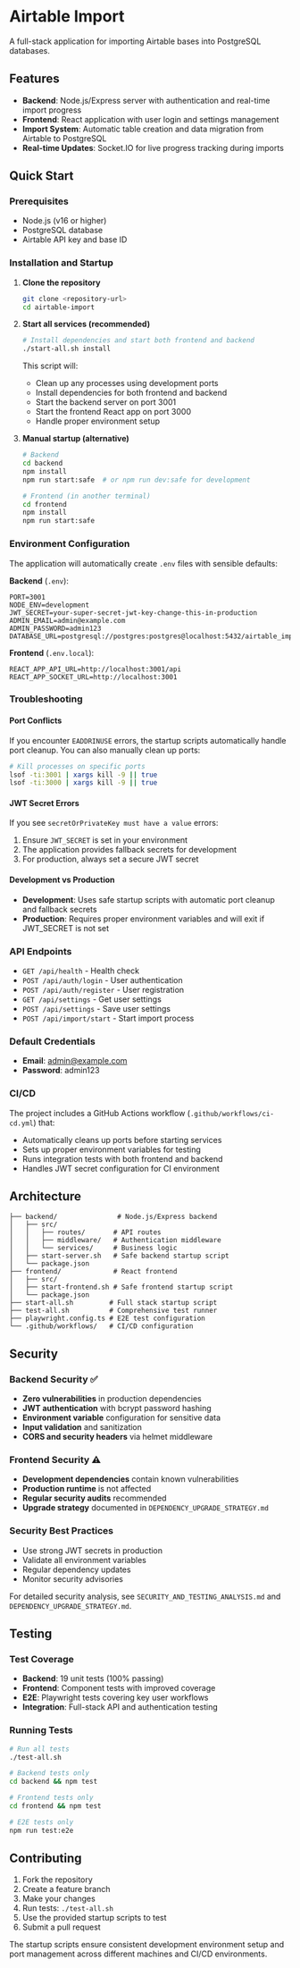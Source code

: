 # Airtable Import

A full-stack application for importing Airtable bases into PostgreSQL databases.

## Features

- **Backend**: Node.js/Express server with authentication and real-time import progress
- **Frontend**: React application with user login and settings management
- **Import System**: Automatic table creation and data migration from Airtable to PostgreSQL
- **Real-time Updates**: Socket.IO for live progress tracking during imports

## Quick Start

### Prerequisites

- Node.js (v16 or higher)
- PostgreSQL database
- Airtable API key and base ID

### Installation and Startup

1. **Clone the repository**
   ```bash
   git clone <repository-url>
   cd airtable-import
   ```

2. **Start all services (recommended)**
   ```bash
   # Install dependencies and start both frontend and backend
   ./start-all.sh install
   ```

   This script will:
   - Clean up any processes using development ports
   - Install dependencies for both frontend and backend
   - Start the backend server on port 3001
   - Start the frontend React app on port 3000
   - Handle proper environment setup

3. **Manual startup (alternative)**
   ```bash
   # Backend
   cd backend
   npm install
   npm run start:safe  # or npm run dev:safe for development

   # Frontend (in another terminal)
   cd frontend
   npm install
   npm run start:safe
   ```

### Environment Configuration

The application will automatically create `.env` files with sensible defaults:

**Backend** (`.env`):
```env
PORT=3001
NODE_ENV=development
JWT_SECRET=your-super-secret-jwt-key-change-this-in-production
ADMIN_EMAIL=admin@example.com
ADMIN_PASSWORD=admin123
DATABASE_URL=postgresql://postgres:postgres@localhost:5432/airtable_import
```

**Frontend** (`.env.local`):
```env
REACT_APP_API_URL=http://localhost:3001/api
REACT_APP_SOCKET_URL=http://localhost:3001
```

### Troubleshooting

#### Port Conflicts

If you encounter `EADDRINUSE` errors, the startup scripts automatically handle port cleanup. You can also manually clean up ports:

```bash
# Kill processes on specific ports
lsof -ti:3001 | xargs kill -9 || true
lsof -ti:3000 | xargs kill -9 || true
```

#### JWT Secret Errors

If you see `secretOrPrivateKey must have a value` errors:

1. Ensure `JWT_SECRET` is set in your environment
2. The application provides fallback secrets for development
3. For production, always set a secure JWT secret

#### Development vs Production

- **Development**: Uses safe startup scripts with automatic port cleanup and fallback secrets
- **Production**: Requires proper environment variables and will exit if JWT_SECRET is not set

### API Endpoints

- `GET /api/health` - Health check
- `POST /api/auth/login` - User authentication
- `POST /api/auth/register` - User registration
- `GET /api/settings` - Get user settings
- `POST /api/settings` - Save user settings
- `POST /api/import/start` - Start import process

### Default Credentials

- **Email**: admin@example.com
- **Password**: admin123

### CI/CD

The project includes a GitHub Actions workflow (`.github/workflows/ci-cd.yml`) that:
- Automatically cleans up ports before starting services
- Sets up proper environment variables for testing
- Runs integration tests with both frontend and backend
- Handles JWT secret configuration for CI environment

## Architecture

```
├── backend/               # Node.js/Express backend
│   ├── src/
│   │   ├── routes/       # API routes
│   │   ├── middleware/   # Authentication middleware
│   │   └── services/     # Business logic
│   ├── start-server.sh   # Safe backend startup script
│   └── package.json
├── frontend/             # React frontend
│   ├── src/
│   ├── start-frontend.sh # Safe frontend startup script
│   └── package.json
├── start-all.sh         # Full stack startup script
├── test-all.sh          # Comprehensive test runner
├── playwright.config.ts # E2E test configuration
└── .github/workflows/   # CI/CD configuration
```

## Security

### Backend Security ✅
- **Zero vulnerabilities** in production dependencies
- **JWT authentication** with bcrypt password hashing
- **Environment variable** configuration for sensitive data
- **Input validation** and sanitization
- **CORS and security headers** via helmet middleware

### Frontend Security ⚠️
- **Development dependencies** contain known vulnerabilities
- **Production runtime** is not affected
- **Regular security audits** recommended
- **Upgrade strategy** documented in `DEPENDENCY_UPGRADE_STRATEGY.md`

### Security Best Practices
- Use strong JWT secrets in production
- Validate all environment variables
- Regular dependency updates
- Monitor security advisories

For detailed security analysis, see `SECURITY_AND_TESTING_ANALYSIS.md` and `DEPENDENCY_UPGRADE_STRATEGY.md`.

## Testing

### Test Coverage
- **Backend**: 19 unit tests (100% passing)
- **Frontend**: Component tests with improved coverage
- **E2E**: Playwright tests covering key user workflows
- **Integration**: Full-stack API and authentication testing

### Running Tests
```bash
# Run all tests
./test-all.sh

# Backend tests only
cd backend && npm test

# Frontend tests only
cd frontend && npm test

# E2E tests only
npm run test:e2e
```

## Contributing

1. Fork the repository
2. Create a feature branch
3. Make your changes
4. Run tests: `./test-all.sh`
5. Use the provided startup scripts to test
6. Submit a pull request

The startup scripts ensure consistent development environment setup and port management across different machines and CI/CD environments.
